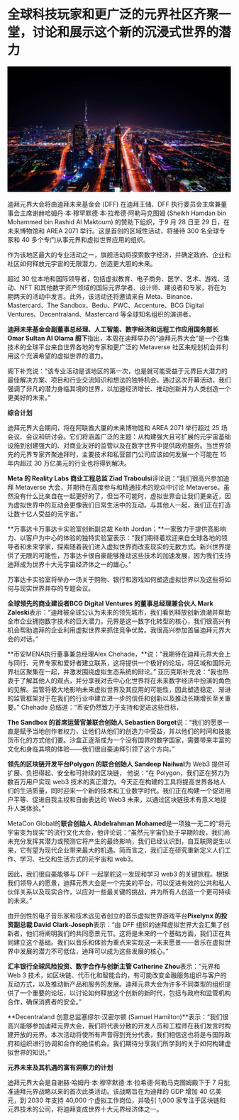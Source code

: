 # 全球科技玩家和更广泛的元界社区齐聚一堂，讨论和展示这个新的沉浸式世界的潜力




![超过 30 位本地和国际领导者，包括虚拟教育、电子商务、医学、艺术、游戏、活动、NFT 和其他数字资产领域的国际元界学者、设计师、建设者和专家，将在为期两天的活动中发言。](11.jpeg)



迪拜元界大会将由迪拜未来基金会 (DFF) 在迪拜王储、DFF 执行委员会主席兼董事会主席谢赫哈姆丹·本·穆罕默德·本·拉希德·阿勒马克图姆 (Sheikh Hamdan bin Mohammed bin Rashid Al Maktoum) 的赞助下组织，于9 月 28 日至 29 日，在未来博物馆和 AREA 2071 举行。这是首创的区域性活动，将接待 300 名全球专家和 40 多个专门从事元界和虚拟世界应用的组织。

作为该地区最大的专业活动之一，旗舰活动将探索数字经济，并确定政府、企业和社区如何释放元宇宙的无限潜力，创造更大胆的未来。

超过 30 位本地和国际领导者，包括虚拟教育、电子商务、医学、艺术、游戏、活动、NFT 和其他数字资产领域的国际元界学者、设计师、建设者和专家，将在为期两天的活动中发言。此外，该活动还将邀请来自 Meta、Binance、Mastercard、The Sandbox、Bedu、PWC、Accenture、BCG Digital Ventures、Decentraland、Mastercard 等全球知名组织的演讲者。

**迪拜未来基金会副董事总经理、人工智能、数字经济和远程工作应用国务部长 Omar Sultan Al Olama 阁下**指出，本周在迪拜举办的“迪拜元界大会”是一个召集技术的全球平台来自世界各地的专家和更广泛的 Metaverse 社区来规划机会并利用这个充满希望的虚拟世界的潜力。

阁下补充说：“该专业活动是该地区的第一次，也是就可能受益于元界巨大潜力的最佳解决方案、项目和行业交流知识和想法的独特机会。通过这次开幕活动，我们强调了非凡的潜力身临其境的世界，以加速经济增长、推动创新并为人类创造一个更美好的未来。”

**综合计划**

迪拜元界大会期间，将在阿联酋大厦的未来博物馆和 AREA 2071 举行超过 25 场会议、会议和研讨会。它们将涵盖广泛的主题：从构建强大且可扩展的元宇宙基础设施到创建强大的、对商业友好的监管以及在数字世界中提供政府服务。当世界领先的元界专家齐聚迪拜时，主要技术和私营部门公司应该如何发展一个可能在 15 年内超过 30 万亿美元的行业也将得到解决。

**Meta 的 Reality Labs 商业工程总监 Ziad Traboulsi**评论说：“我们很高兴参加迪拜 Metaverse 大会，并期待在高度参与和精通技术的观众中讨论 Metaverse。虽然没有什么比亲自在一起更好的了，但当不可能时，虚拟世界会让我们更亲近，因为虚拟世界中的互动会更像我们日常生活中的互动。与其他人一起，我们正在打造让数十亿人受益的元宇宙。”

**万事达卡万事达卡实验室创新副总裁 Keith Jordan；**一家致力于提供高影响力、以客户为中心的体验的独特实验室表示：“我们期待着欢迎来自全球各地的领导者和未来学家，探索随着我们进入虚拟世界而改变现实的无数方式。新兴世界提供了无限的可能性，万事达卡很自豪能够推动这些技术的加速发展，因为我们支持迪拜成为世界十大元宇宙经济体之一的雄心。”

万事达卡实验室将举办一场关于购物、银行和游戏如何塑造虚拟世界以及这些将如何与现实世界并存的专题会议。

 

**全球领先的商业建设者BCG Digital Ventures 的董事总经理兼合伙人 Mark Zaleski**表示：“迪拜被全球公认为未来的领先城市，我们看到释放创新浪潮并帮助全市企业拥抱数字技术的巨大潜力。元界是这一数字化转型的核心，我们很高兴有机会帮助迪拜的企业利用虚拟世界来抓住竞争优势。我很高兴参加首届迪拜元界大会的对话。” 

 

**币安MENA执行董事兼总经理Alex Chehade，**说：“我期待在迪拜元界大会上与同行、元界专家和爱好者建立联系，这将提供一个极好的论坛，将区域和国际元界社区聚集在一起，并激发围绕虚拟生态系统的辩论。” 亚历克斯补充说：“我也热衷于了解其他人的观点，并分享我对去中心化世界将在未来数字经济中扮演的角色的见解。监管将极大地影响未来虚拟世界及其应用的可能性，因此塑造稳定、渐进的监管框架对于在我们的行业中建立进一步的信任和创新以及推动长期增长至关重要。” Chehade 总结道：“币安仍然致力于支持和促进这些目标，

**The Sandbox 的首席运营官兼联合创始人 Sebastien Borget**说：“我们的愿景一直是赋予当地创作者权力，让他们从他们的创造力中受益，并以他们的时间和技能货币化的方式他们要。沙盒正逐渐成为一个没有国界的数字国家，需要带来丰富的文化和身临其境的体验——我们很自豪迪拜引领了这个方向。”

**领先的区块链开发平台Polygon 的联合创始人 Sandeep Nailwal**为 Web3 提供可扩展、负担得起、安全和可持续的区块链， 他说：“在 Polygon，我们正在努力为数百万用户实现 web3 技术的真正潜力。今天正在构建的工具将提高世界各地人们的生活质量，同时迎来一个新的技术和工业数字时代。我们正在构建一个促进用户平等、促进自我主权和自由表达的 Web3 未来，以通过区块链技术有意义地提升人类体验。”

MetaCon Global的**联合创始人 Abdelrahman Mohamed**是一项独一无二的“将元宇宙变为现实”的流行文化大会，他评论说：“虽然元宇宙仍处于早期阶段，我们尚未充分发挥其潜力或预测它将产生的最终影响，我们已经认识到，自互联网诞生以来，它有望为现代企业带来最大的机遇。简而言之，我们正在研究重新定义人们工作、学习、社交和生活方式的元宇宙和 web3。

因此，我们很自豪能够与 DFF 一起掌舵这一发现和学习 web3 的关键旅程。根据我们领导人的愿景，迪拜元界大会是一个完美的平台，可以促进有效的公共和私人伙伴关系以及现实合作，以应对一些最关键的挑战，并为所有人创造一个更可持续的未来。”

由开创性的电子音乐家和技术远见者创立的音乐虚拟世界游戏平台**Pixelynx 的投资副总裁 David Clark-Joseph**表示：“由 DFF 组织的迪拜虚拟世界大会汇集了创新者，他们将阐明我们的共同愿景元节。这将是未来的一个基础方面，我们正在共同建立这个基础。我们以音乐和体验为重点来实现这一未来愿景——音乐在虚拟世界中发展的潜力不可低估，迪拜可以成为这些发展的核心。”

**汇丰银行全球风险投资、数字合作与创新主管 Catherine Zhou**表示：“元界和 Web 3 技术，如区块链、代币化和智能合约，有可能改变金融服务组织与客户的互动方式，以及推动新产品和服务的发展。迪拜元界大会为许多不同类型的组织提供了一个重要的论坛，以讨论如何释放这个创新的新时代，包括与政府和监管机构合作，确保消费者的安全。”

**Decentraland 创意总监塞缪尔·汉密尔顿 (Samuel Hamilton)**表示：“我们很高兴能够参加迪拜元界大会，我们将代表分散的开发人员和工程师在我们发言时构建开放的元界。本次活动将使所有声音得到充分代表，我们相信这也将是与国际政府和组织进行协调和合作的绝佳机会。我们期待分享我们所学到的关于如何构建虚拟世界的知识。”

**元界未来及其机遇的富有洞察力的计划**

迪拜元界大会是自谢赫·哈姆丹·本·穆罕默德·本·拉希德·阿勒马克图姆殿下于 7 月批准迪拜元界战略以来的首次此类活动。该战略旨在为迪拜的 GDP 增加 40 亿美元，到 2030 年支持 40,000 个虚拟工作岗位，并吸引 1,000 家专注于区块链和元界技术的公司，将迪拜变成世界十大元界经济体之一。
